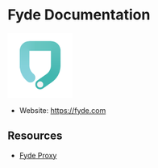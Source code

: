 # Fyde Documentation

![Fyde](fyde_logo.png)

- Website: <https://fyde.com>

## Resources

- [Fyde Proxy](fyde_proxy.md)
